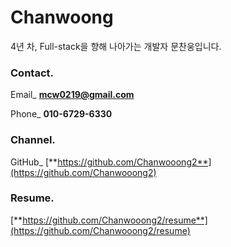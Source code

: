 # Chanwoong

4년 차, Full-stack을 향해 나아가는 개발자 문찬웅입니다.

### Contact.

Email_ **mcw0219@gmail.com**

Phone_ **010-6729-6330**

### Channel.

GitHub_ [**https://github.com/Chanwooong2**](https://github.com/Chanwooong2)

### Resume.
[**https://github.com/Chanwooong2/resume**](https://github.com/Chanwooong2/resume) 
